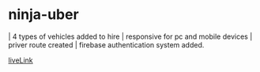 # ninja-uber

| 4 types of vehicles added to hire
| responsive for pc and mobile devices
| priver route created
| firebase authentication system added.

[liveLink](https://ninja-uber.web.app/)
